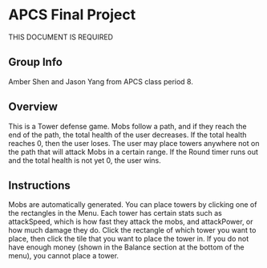 # APCS Final Project
THIS DOCUMENT IS REQUIRED
## Group Info
Amber Shen and Jason Yang from APCS class period 8.
## Overview
This is a Tower defense game. Mobs follow a path, and if they reach the end of the path, the total health of the user decreases. If the total health reaches 0, then the user loses. The user may place towers anywhere not on the path that will attack Mobs in a certain range. If the Round timer runs out and the total health is not yet 0, the user wins. 
## Instructions
Mobs are automatically generated. You can place towers by clicking one of the rectangles in the Menu. Each tower has certain stats such as attackSpeed, which is how fast they attack the mobs, and attackPower, or how much damage they do. Click the rectangle of which tower you want to place, then click the tile that you want to place the tower in. If you do not have enough money (shown in the Balance section at the bottom of the menu), you cannot place a tower. 
